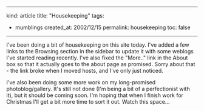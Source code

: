 -----
kind: article
title: "Housekeeping"
tags:
- mumblings
created_at: 2002/12/15
permalink: housekeeping
toc: false
-----

<p>I've been doing a bit of housekeeping on this site today. I've added a few links to the Browsing section in the sidebar to update it with some weblogs I've started reading recently. I've also fixed the "More.." link in the About box so that it actually goes to the about page as promised. Sorry about that - the link broke when I moved hosts, and I've only just noticed.</p>

<p>I've also been doing some more work on my long-promised photoblog/gallery. It's still not done (I'm being a bit of a perfectionist with it), but it should be coming soon. I'm hoping that when I finish work for Christmas I'll get a bit more time to sort it out. Watch this space...</p>


